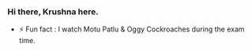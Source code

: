 ### Hi there, Krushna here.

- ⚡ Fun fact : I watch Motu Patlu & Oggy Cockroaches during the exam time.
<!--
**KrushnaPrasadSahoo77/KrushnaPrasadSahoo77** is a ✨ _special_ ✨ repository because its `README.md` (this file) appears on your GitHub profile.

Here are some ideas to get you started:

- 🔭 I’m currently working on ...
- 🌱 I’m currently learning ...
- 👯 I’m looking to collaborate on ...
- 🤔 I’m looking for help with ...
- 💬 Ask me about ...
- 📫 How to reach me: ...
- 😄 Pronouns: ...
- ⚡ Fun fact: ...
-->
